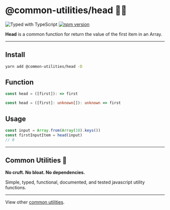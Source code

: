 # @common-utilities/head 🧰👤

![Typed with TypeScript](https://flat.badgen.net/badge/icon/Typed?icon=typescript&label&labelColor=blue&color=555555)
[![npm version](https://badge.fury.io/js/%40common-utilities%2Fhead.svg)](https://badge.fury.io/js/%40common-utilities%2Fhead)

**Head** is a common function for return the value of the first item in an Array.

---

## Install

```bash
yarn add @common-utilities/head -D
```

## Function

```typescript
const head = ([first]): => first
```

```typescript
const head = ([first]: unknown[]): unknown => first
```

## Usage

```typescript
const input = Array.from(Array(10).keys())
const firstInputItem = head(input)
// 0
```

---

## Common Utilities 🧰

**No cruft. No bloat. No dependencies.**

Simple, typed, functional, documented, and tested javascript utility functions.

---

View other [common utilities](https://github.com/yowainwright/common-utilities).
